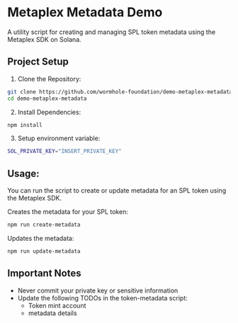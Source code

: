 # Metaplex Metadata Demo

A utility script for creating and managing SPL token metadata using the Metaplex SDK on Solana.

## Project Setup

1. Clone the Repository:

```bash
git clone https://github.com/wormhole-foundation/demo-metaplex-metadata
cd demo-metaplex-metadata
```

2. Install Dependencies:

```bash
npm install
```

3. Setup environment variable:

```bash
SOL_PRIVATE_KEY="INSERT_PRIVATE_KEY"
```

## Usage:
You can run the script to create or update metadata for an SPL token using the Metaplex SDK.

Creates the metadata for your SPL token:

```bash
npm run create-metadata
```

Updates the metadata:

```bash
npm run update-metadata
```

## Important Notes
   - Never commit your private key or sensitive information  
   - Update the following TODOs in the token-metadata script:  
      - Token mint account     
      - metadata details
